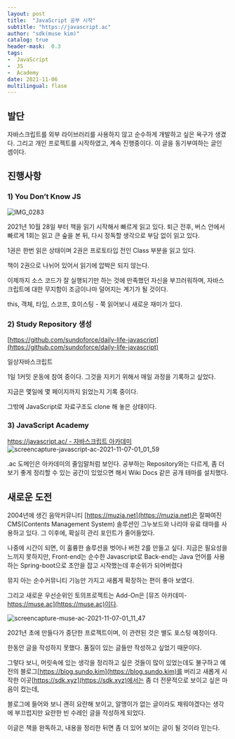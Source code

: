 ```yaml
---
layout: post
title:  "JavaScript 공부 시작"
subtitle: "https://javascript.ac"
author: "sdk(muse kim)"
catalog: true
header-mask:  0.3
tags:
-  JavaScript
-  JS
-  Academy
date: 2021-11-06
multilingual: flase
---
```


## 발단
자바스크립트를 외부 라이브러리를 사용하지 않고 순수하게 개발하고 싶은 욕구가 생겼다.
그리고 개인 프로젝트를 시작하였고, 계속 진행중이다.
이 글을 동기부여하는 글인 셈이다.
## 진행사항
### 1) You Don’t Know JS
![IMG_0283](https://user-images.githubusercontent.com/16316626/140615299-228872a6-f091-4bfe-9588-93509e440d01.jpg)

2021년 10월 28일 부터 책을 읽기 시작해서 빠르게 읽고 있다.
퇴근 전후, 버스 안에서 빠르게 1회는 읽고 큰 숲을 본 뒤, 다시 정독할 생각으로 부담 없이 읽고 있다.

1권은 한번 읽은 상태이며 2권은 프로토타입 전인 Class 부분을 읽고 있다.

책이 2권으로 나뉘어 있어서 읽기에 압박은 되지 않는다.

이제까지 소스 코드가 잘 실행되기만 하는 것에 만족했던 자신을 부끄러워하며,
자바스크립트에 대한 무지함이 조금이나마 덜어지는 계기가 될 것이다.

this, 객체, 타입, 스코프, 호이스팅 - 쭉 읽어보니 새로운 재미가 있다.


### 2) Study Repository 생성
[https://github.com/sundoforce/daily-life-javascript](https://github.com/sundoforce/daily-life-javascript)

일상자바스크립트

1일 1커밋 운동에 참여 중이다.
그것을 지키기 위해서 매일 과정을 기록하고 싶었다.

지금은 몇일에 몇 페이지까지 읽었는지 기록 중이다.

그밖에 JavaScript로 자료구조도 clone 해 놓은 상태이다.


### 3) JavaScript Academy

[https://javascript.ac/ - 자바스크립트 아카데미](https://javascript.ac/)
![screencapture-javascript-ac-2021-11-07-01_01_59](https://user-images.githubusercontent.com/16316626/140615969-0660b492-e80c-4d69-9b2a-5f6f89d39304.png)

.ac 도메인은 아카데미의 줄임말처럼 보인다.
공부하는 Repository와는 다르게, 좀 더 보기 좋게 정리할 수 있는 공간이 있었으면 해서
Wiki Docs 같은 공개 테마를 설치했다.


## 새로운 도전
2004년에 생긴 음악커뮤니티 [https://muzia.net](https://muzia.net)은
잘짜여진 CMS(Contents Management System) 솔루션인 그누보드와 나리야 유료 태마를 사용하고 있다.
그 이후에,  확실히 관리 포인트가 줄어들었다.

나중에 시간이 되면, 이 훌륭한 솔루션을 벗어나 버전 2를 만들고 싶다.
지금은 필요성을 느끼지 못하지만,
Front-end는 순수한 Javascript로 Back-end는 Java 언어를 사용하는 Spring-boot으로 초안을 잡고 시작했는데 후순위가 되어버렸다

뮤지 아는 순수커뮤니티 기능만 가지고 새롭게 확장하는 편이 좋아 보였다.

그리고 새로운 우선순위인 토의프로젝트는
Add-On은 [뮤즈 아카데미-https://muse.ac](https://muse.ac)이다.

![screencapture-muse-ac-2021-11-07-01_11_47](https://user-images.githubusercontent.com/16316626/140645777-51835ac9-e521-40fb-b076-5ab64cc2e68b.png)

2021년 초에 만들다가 중단한 프로젝트이며, 이 관련된 것은 별도 포스팅 예정이다.

한동안 글을 작성하지 못했다. 품질이 있는 글들만 작성하고 싶었기 때문이다.

그렇다 보니, 머릿속에 있는 생각을 정리하고 싶은 것들이 많이 있었는데도 불구하고
예전의 블로그[https://blog.sundo.kim](https://blog.sundo.kim)를 버리고
새롭게 시작한 이곳[https://sdk.xyz](https://sdk.xyz)에서는 좀 더 전문적으로 보이고 싶은 마음이 컸는데,

블로그에 들어와 보니 괜히 요란해 보이고, 알맹이가 없는 글이라도 채워야겠다는 생각에
부끄럽지만 요란한 빈 수레인 글을 작성하게 되었다.

이글은 책을 완독하고, 내용을 정리한 뒤면 좀 더 있어 보이는 글이 될 것이라 믿는다.
